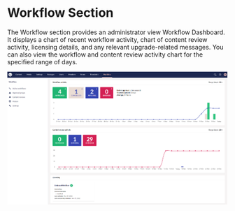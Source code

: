 # Workflow Section

The Workflow section provides an administrator view Workflow Dashboard. It displays a chart of recent workflow activity, chart of content review activity, licensing details, and any relevant upgrade-related messages. You can also view the workflow and content review activity chart for the specified range of days.

![Workflow section](../images/workflow-section-1.png)
